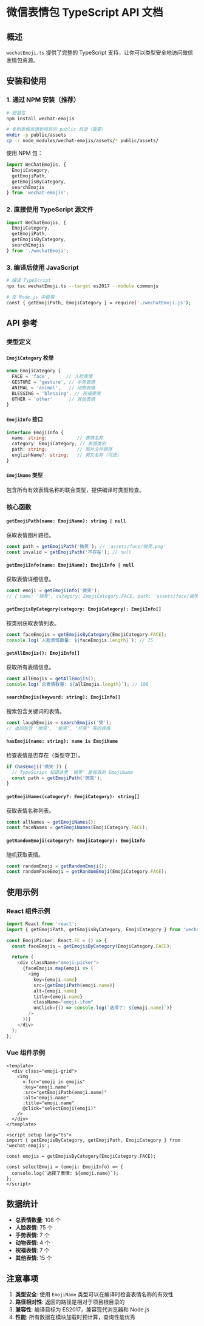 # 微信表情包 TypeScript API 文档

## 概述

`wechatEmoji.ts` 提供了完整的 TypeScript 支持，让你可以类型安全地访问微信表情包资源。

## 安装和使用

### 1. 通过 NPM 安装（推荐）

```bash
# 安装包
npm install wechat-emojis

# 复制表情资源到项目的 public 目录（重要）
mkdir -p public/assets
cp -r node_modules/wechat-emojis/assets/* public/assets/
```

使用 NPM 包：

```typescript
import WeChatEmojis, {
  EmojiCategory,
  getEmojiPath,
  getEmojisByCategory,
  searchEmojis
} from 'wechat-emojis';
```

### 2. 直接使用 TypeScript 源文件

```typescript
import WeChatEmojis, {
  EmojiCategory,
  getEmojiPath,
  getEmojisByCategory,
  searchEmojis
} from './wechatEmoji';
```

### 3. 编译后使用 JavaScript

```bash
# 编译 TypeScript
npx tsc wechatEmoji.ts --target es2017 --module commonjs

# 在 Node.js 中使用
const { getEmojiPath, EmojiCategory } = require('./wechatEmoji.js');
```

## API 参考

### 类型定义

#### `EmojiCategory` 枚举

```typescript
enum EmojiCategory {
  FACE = 'face',      // 人脸表情
  GESTURE = 'gesture', // 手势表情
  ANIMAL = 'animal',   // 动物表情
  BLESSING = 'blessing', // 祝福表情
  OTHER = 'other'      // 其他表情
}
```

#### `EmojiInfo` 接口

```typescript
interface EmojiInfo {
  name: string;           // 表情名称
  category: EmojiCategory; // 表情类别
  path: string;           // 图片文件路径
  englishName?: string;   // 英文名称（可选）
}
```

#### `EmojiName` 类型

包含所有有效表情名称的联合类型，提供编译时类型检查。

### 核心函数

#### `getEmojiPath(name: EmojiName): string | null`

获取表情图片路径。

```typescript
const path = getEmojiPath('微笑'); // 'assets/face/微笑.png'
const invalid = getEmojiPath('不存在'); // null
```

#### `getEmojiInfo(name: EmojiName): EmojiInfo | null`

获取表情详细信息。

```typescript
const emoji = getEmojiInfo('微笑');
// { name: '微笑', category: EmojiCategory.FACE, path: 'assets/face/微笑.png' }
```

#### `getEmojisByCategory(category: EmojiCategory): EmojiInfo[]`

按类别获取表情列表。

```typescript
const faceEmojis = getEmojisByCategory(EmojiCategory.FACE);
console.log(`人脸表情数量: ${faceEmojis.length}`); // 75
```

#### `getAllEmojis(): EmojiInfo[]`

获取所有表情信息。

```typescript
const allEmojis = getAllEmojis();
console.log(`总表情数量: ${allEmojis.length}`); // 108
```

#### `searchEmojis(keyword: string): EmojiInfo[]`

搜索包含关键词的表情。

```typescript
const laughEmojis = searchEmojis('笑');
// 返回包含 '微笑', '偷笑', '坏笑' 等的表情
```

#### `hasEmoji(name: string): name is EmojiName`

检查表情是否存在（类型守卫）。

```typescript
if (hasEmoji('微笑')) {
  // TypeScript 知道这里 '微笑' 是有效的 EmojiName
  const path = getEmojiPath('微笑');
}
```

#### `getEmojiNames(category?: EmojiCategory): string[]`

获取表情名称列表。

```typescript
const allNames = getEmojiNames();
const faceNames = getEmojiNames(EmojiCategory.FACE);
```

#### `getRandomEmoji(category?: EmojiCategory): EmojiInfo`

随机获取表情。

```typescript
const randomEmoji = getRandomEmoji();
const randomFaceEmoji = getRandomEmoji(EmojiCategory.FACE);
```

## 使用示例

### React 组件示例

```typescript
import React from 'react';
import { getEmojiPath, getEmojisByCategory, EmojiCategory } from 'wechat-emojis';

const EmojiPicker: React.FC = () => {
  const faceEmojis = getEmojisByCategory(EmojiCategory.FACE);

  return (
    <div className="emoji-picker">
      {faceEmojis.map(emoji => (
        <img
          key={emoji.name}
          src={getEmojiPath(emoji.name)}
          alt={emoji.name}
          title={emoji.name}
          className="emoji-item"
          onClick={() => console.log(`选择了: ${emoji.name}`)}
        />
      ))}
    </div>
  );
};
```

### Vue 组件示例

```vue
<template>
  <div class="emoji-grid">
    <img
      v-for="emoji in emojis"
      :key="emoji.name"
      :src="getEmojiPath(emoji.name)"
      :alt="emoji.name"
      :title="emoji.name"
      @click="selectEmoji(emoji)"
    />
  </div>
</template>

<script setup lang="ts">
import { getEmojisByCategory, getEmojiPath, EmojiCategory } from 'wechat-emojis';

const emojis = getEmojisByCategory(EmojiCategory.FACE);

const selectEmoji = (emoji: EmojiInfo) => {
  console.log(`选择了表情: ${emoji.name}`);
};
</script>
```

## 数据统计

- **总表情数量**: 108 个
- **人脸表情**: 75 个
- **手势表情**: 7 个
- **动物表情**: 4 个
- **祝福表情**: 7 个
- **其他表情**: 15 个

## 注意事项

1. **类型安全**: 使用 `EmojiName` 类型可以在编译时检查表情名称的有效性
2. **路径相对性**: 返回的路径是相对于项目根目录的
3. **兼容性**: 编译目标为 ES2017，兼容现代浏览器和 Node.js
4. **性能**: 所有数据在模块加载时预计算，查询性能优秀
